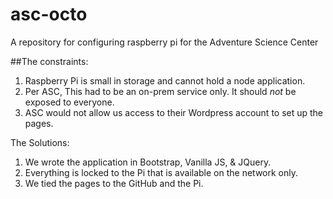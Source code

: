# asc-octo
A repository for configuring raspberry pi for the Adventure Science Center


##The constraints:

1. Raspberry Pi is small in storage and cannot hold a node application.
2. Per ASC, This had to be an on-prem service only. It should *_not_* be exposed to everyone. 
3. ASC would not allow us access to their Wordpress account to set up the pages.

The Solutions:

1. We wrote the application in Bootstrap, Vanilla JS, & JQuery.
2. Everything is locked to the Pi that is available on the network only. 
3. We tied the pages to the GitHub and the Pi. 
